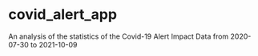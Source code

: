 # covid_alert_app
An analysis of the statistics of the Covid-19 Alert Impact Data from 2020-07-30 to 2021-10-09 
